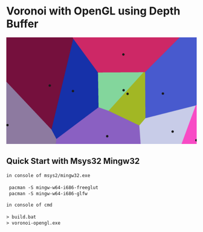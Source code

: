 # Voronoi with OpenGL using Depth Buffer

![thumbnail](./thumbnail.png)

## Quick Start with Msys32 Mingw32

```
in console of msys2/mingw32.exe

 pacman -S mingw-w64-i686-freeglut
 pacman -S mingw-w64-i686-glfw
```
 
 
```
in console of cmd

> build.bat
> voronoi-opengl.exe
```
